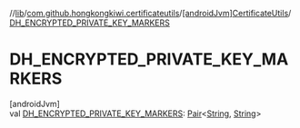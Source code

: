 //[lib](../../../index.md)/[com.github.hongkongkiwi.certificateutils](../index.md)/[[androidJvm]CertificateUtils](index.md)/[DH_ENCRYPTED_PRIVATE_KEY_MARKERS](-d-h_-e-n-c-r-y-p-t-e-d_-p-r-i-v-a-t-e_-k-e-y_-m-a-r-k-e-r-s.md)

# DH_ENCRYPTED_PRIVATE_KEY_MARKERS

[androidJvm]\
val [DH_ENCRYPTED_PRIVATE_KEY_MARKERS](-d-h_-e-n-c-r-y-p-t-e-d_-p-r-i-v-a-t-e_-k-e-y_-m-a-r-k-e-r-s.md): [Pair](https://kotlinlang.org/api/latest/jvm/stdlib/kotlin/-pair/index.html)&lt;[String](https://kotlinlang.org/api/latest/jvm/stdlib/kotlin/-string/index.html), [String](https://kotlinlang.org/api/latest/jvm/stdlib/kotlin/-string/index.html)&gt;
